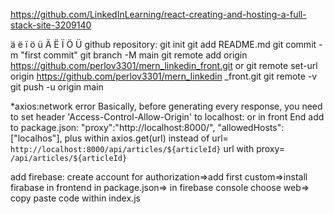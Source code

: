 https://github.com/LinkedInLearning/react-creating-and-hosting-a-full-stack-site-3209140

ä ë ï ö ü Ä Ë Ï Ö Ü
github repository:
git init
git add README.md
git commit -m "first commit"
git branch -M main
git remote add origin https://github.com/perlov3301/mern_linkedin_front.git
or
git remote set-url origin https://github.com/perlov3301/mern_linkedin
_front.git
git remote -v
git push -u origin main

*axios:network error
Basically, before generating every response, you need to set header 'Access-Control-Allow-Origin' 
to localhost:<port you visit in the browser>
or
in front End add to package.json:
"proxy":"http://localhost:8000/",
"allowedHosts": ["localhos"],
plus within axios.get(url)
instead of url=
`http://localhost:8000/api/articles/${articleId}`
url with proxy=
`/api/articles/${articleId}`

add firebase: create account for authorization=>add first custom=>install firabase in frontend in package.json=> in firebase console choose web=> copy paste code within index.js

